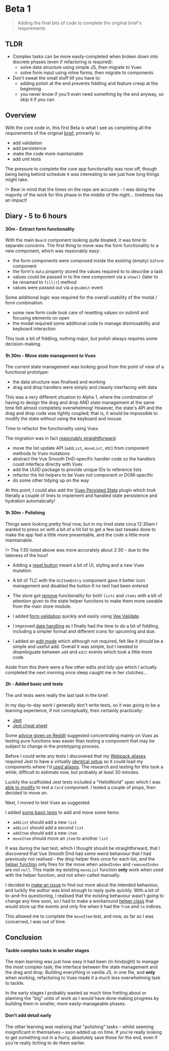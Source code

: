 # Beta 1

> Adding the final bits of code to complete the original brief's requirements

## TLDR

- Complex tasks can be more easily-completed when broken down into discrete phases (even if refactoring is required):
    - solve data structure using simple JS, then migrate to Vuex
    - solve form input using inline forms, then migrate to components
- Don't sweat the small stuff till you have to:
    - adding polish at the end prevents fiddling and feature creep at the beginning
    - you never know if you'll even need something by the end anyway, so skip it if you can

## Overview

With the core code in, this first Beta is what I see as completing all the requirements of the original [brief](../intro/brief.md), primarily to:

- add validation
- add persistence
- make the code more maintainable
- add unit tests

The pressure to complete the core app functionality was now off, though being being behind schedule it was interesting to see just how long things might take.

!> Bear in mind that the times on the repo are accurate - I was doing the majority of the work for this phase in the middle of the night... tiredness has an impact!


## Diary - 5 to 6 hours

#### 30m - Extract form functionality 

With the main `Board` component looking quite bloated, it was time to separate concerns. The first thing to move was the form functionality to a new component, which was reasonably easy:

- the form components were composed inside the existing (empty) `UiForm` component
- the form's `data` property stored the values required to to describe a task
- values could be passed in to the new component via a `show()` (later to be renamed to `fill()`) method
- values were passed out via a `@submit` event

Some additional logic was required for the overall usability of the modal / form combination:

- some new form code took care of resetting values on submit and focusing elements on open
- the modal required some additional code to manage dismissability and keyboard interaction

This took a bit of fiddling, nothing major, but polish always requires some decision-making.



#### 1h 30m - Move state management to Vuex

The current state management was looking good from the point of view of a functional prototype:

- the data structure was finalised and working
- drag and drop handlers were simply and cleanly interfacing with data

This was a very different situation to Alpha 1, where the combination of having to design the drag and drop AND state management at the same time felt almost completely overwhelming! However, the state's API and the drag and drop code was tightly coupled; that is, it would be impossible to modify the state without using the keyboard and mouse.

Time to refactor the functionality using Vuex.

The migration was in fact [reasonably straightforward](https://github.com/davestewart/app-diary/commit/995d5780e2e01815b8c829e46333b7041b3b3097):

- move the list update API (`addList`, `moveList`, etc) from component methods to Vuex mutations
- abstract the Vue Smooth DnD-specific handler code so the handlers could interface directly with Vuex
- add the UUID package to provide unique IDs to reference lists
- refactor the list helpers to be Vuex not component or DOM-specific
- do some other tidying up on the way

At this point, I could also add the [Vuex Persisted State](https://github.com/robinvdvleuten/vuex-persistedstate) plugin which took literally a couple of lines to implement and handled state persistence and hydration automatically!

#### 1h 30m - Polishing

Things were looking pretty final now, but in my tired state circa 12:30am I wanted to press on with a bit of a hit list to get a few last tweaks done to make the app feel a little more presentable, and the code a little more maintainable.

!> The 1:30 listed above was more accurately about 2:30 - due to the lateness of the hour!

- Adding a [reset button](https://github.com/davestewart/app-diary/commit/e372bac2fde9da5f82ed2f425c9d340f883e6286) meant a bit of UI, styling and a new Vuex mutation.

- A bit of TLC with the `UiItemEntry` component gave it better icon management and disabled the button if no text had been entered
 
- The store got [remove](https://github.com/davestewart/app-diary/commit/1bcef2e0ff88aaf2374ba60d925554d3806db041) functionality for both `lists` and `items` with a bit of attention given to the state helper functions to make them more useable from the main store module.

- I added [form validation](https://github.com/davestewart/app-diary/commit/43777e2a62ef3d843d4c81038e71889e26be661f) quickly and easily using [Vee Validate](https://baianat.github.io/vee-validate/api/mixin.html).

- I improved [date handling](https://github.com/davestewart/app-diary/commit/81b3555bcb46a5ea11b21f0be5c171c4b27ee9e0) as I finally had the time to do a bit of fiddling, including a simpler format and different icons for upcoming and due.

- I added an [edit mode](https://github.com/davestewart/app-diary/commit/32b10897ee9bd87e84e294f8bfd2ab776917c4a2) which although not required, felt like it should be a simple and useful add. Overall it was simple, but I needed to disambiguate between `add` and `edit` events which took a little more code.

Aside from this there were a few other edits and tidy ups which I actually completed the next morning once sleep caught me in her clutches...


#### 2h - Added basic unit tests

The unit tests were really the last task in the brief.

In my day-to-day work I generally don't write tests, so it was going to be a learning experience, if not conceptually, then certainly practically:

- [Jest](http://jestjs.io/docs/en/getting-started)
- [Jest cheat sheet](https://github.com/sapegin/jest-cheat-sheet)

Some [advice given on Reddit](https://www.reddit.com/r/vuejs/comments/8p9l61/unit_testing_for_an_interview_coding_test) suggested concentrating mainly on Vuex as testing pure functions was easier than testing a component that may be subject to change in the prototyping process.

Before I could write any tests I discovered that my [Webpack aliases](https://github.com/davestewart/app-diary/blob/master/build/webpack.base.conf.js#L40-L56) required Jest to have a virtually [identical setup](https://github.com/davestewart/app-diary/blob/master/test/unit/jest.conf.js#L14-L25) so it could load my components where I'd [used aliases](https://github.com/davestewart/app-diary/blob/master/src/app/App.vue#L14). The research and testing for this took a while; difficult to estimate now, but probably at least 30 minutes.
  

Luckily the scaffolded Jest tests included a "HelloWorld" spec which I was [able to modify](https://github.com/davestewart/app-diary/commit/589dde5bf74c55e9e34b2f5ab892d5d77c549b8e?diff=unified#diff-b44fed5f5d1f9b17bf4f7b2593c17b2a) to test a `Card` component. I tested a couple of props, then decided to move on.

Next, I moved to test Vuex as suggested.

I added [some basic tests](https://github.com/davestewart/app-diary/commit/42f8332080b4dda39dd06df0114ab5d69fdad5c4) to add and move some items:

- `addList` should add a new `list`
- `addList` should add a second `list`
- `addItem` should add a new `item`
- `moveItem` should move an `item` to another `list`

It was during the last test, which I thought should be straightforward, that I discovered that Vue Smooth Dnd had some weird behaviour that I had previously not realised - the drop helper fires once for each list, and the [helper function](https://github.com/kutlugsahin/vue-smooth-dnd/blob/master/src/demo/pages/utils.js) only fires for the move when `addedIndex` and `removedIndex` are not `null`. This made my existing `moveList` function **only** work when used with the helper function, and not when called manually.

I decided to [make an issue](https://github.com/kutlugsahin/vue-smooth-dnd/issues/16) to find out more about the intended behaviour, and luckily the author was kind enough to reply quite quickly. With a bit of to-and-fro questioning, I realised that the existing behaviour wasn't going to change any time soon, so I had to make a workaround [helper class](https://github.com/davestewart/app-diary/commit/b927526163042c10f3e4b8371849975ca9ea33fc#diff-39d2e940a60059f261f0176510bcb93e) that would store up the events and only fire when it had the `from` and `to` indices.

This allowed me to complete the `moveItem` test, and now, as far as I was concerned, I was out of time.
 

## Conclusion

#### Tackle complex tasks in smaller stages

The main learning was just how easy it had been (in hindsight) to manage the most complex task; the interface between the state management and the drag and drop. Building everything in vanilla JS, in one file, and **only** when working, refactoring to Vuex made it a much less overwhelming task to tackle.

In the early stages I probably wasted as much time fretting about or planning the "big" units of work as I would have done making progress by building them in smaller, more easily-manageable phases.

#### Don't add detail early

The other learning was realising that "polishing" tasks – whilst seeming insignificant in themselves – soon added up on time. If you're really looking to get something out in a hurry, absolutely save these for the end, even if you're really itching to do them earlier.




